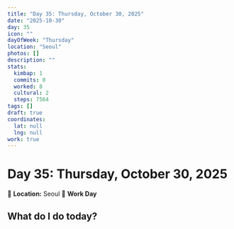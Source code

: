 ```yaml
---
title: "Day 35: Thursday, October 30, 2025"
date: "2025-10-30"
day: 35
icon: ""
dayOfWeek: "Thursday"
location: "Seoul"
photos: []
description: ""
stats:
  kimbap: 1
  commits: 0
  worked: 8
  cultural: 2
  steps: 7564
tags: []
draft: true
coordinates:
  lat: null
  lng: null
work: true
---
```

# Day 35: Thursday, October 30, 2025

📍 **Location:** Seoul
💼 **Work Day**

## What do I do today?


